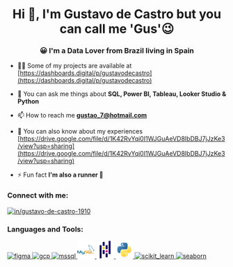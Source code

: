 <h1 align="center">Hi 👋, I'm Gustavo de Castro but you can call me 'Gus'😉</h1>
<h3 align="center">😀 I'm a Data Lover from Brazil living in Spain</h3>

- 👨‍💻 Some of my projects are available at [https://dashboards.digital/p/gustavodecastro](https://dashboards.digital/p/gustavodecastro)

- 💬 You can ask me things about **SQL, Power BI, Tableau, Looker Studio & Python**

- 📫 How to reach me **gustao_7@hotmail.com**

- 📄 You can also know about my experiences [https://drive.google.com/file/d/1K42RvYqi0I1WJGuAeVD8IbDBJ7jJzKe3/view?usp=sharing](https://drive.google.com/file/d/1K42RvYqi0I1WJGuAeVD8IbDBJ7jJzKe3/view?usp=sharing)

- ⚡ Fun fact **I'm also a runner 🏃**

<h3 align="left">Connect with me:</h3>
<p align="left">
<a href="https://linkedin.com/in/in/gustavo-de-castro-1910" target="blank"><img align="center" src="https://raw.githubusercontent.com/rahuldkjain/github-profile-readme-generator/master/src/images/icons/Social/linked-in-alt.svg" alt="in/gustavo-de-castro-1910" height="30" width="40" /></a>
</p>

<h3 align="left">Languages and Tools:</h3>
<p align="left"> <a href="https://www.figma.com/" target="_blank" rel="noreferrer"> <img src="https://www.vectorlogo.zone/logos/figma/figma-icon.svg" alt="figma" width="40" height="40"/> </a> <a href="https://cloud.google.com" target="_blank" rel="noreferrer"> <img src="https://www.vectorlogo.zone/logos/google_cloud/google_cloud-icon.svg" alt="gcp" width="40" height="40"/> </a> <a href="https://www.microsoft.com/en-us/sql-server" target="_blank" rel="noreferrer"> <img src="https://www.svgrepo.com/show/303229/microsoft-sql-server-logo.svg" alt="mssql" width="40" height="40"/> </a> <a href="https://www.mysql.com/" target="_blank" rel="noreferrer"> <img src="https://raw.githubusercontent.com/devicons/devicon/master/icons/mysql/mysql-original-wordmark.svg" alt="mysql" width="40" height="40"/> </a> <a href="https://pandas.pydata.org/" target="_blank" rel="noreferrer"> <img src="https://raw.githubusercontent.com/devicons/devicon/2ae2a900d2f041da66e950e4d48052658d850630/icons/pandas/pandas-original.svg" alt="pandas" width="40" height="40"/> </a> <a href="https://www.python.org" target="_blank" rel="noreferrer"> <img src="https://raw.githubusercontent.com/devicons/devicon/master/icons/python/python-original.svg" alt="python" width="40" height="40"/> </a> <a href="https://scikit-learn.org/" target="_blank" rel="noreferrer"> <img src="https://upload.wikimedia.org/wikipedia/commons/0/05/Scikit_learn_logo_small.svg" alt="scikit_learn" width="40" height="40"/> </a> <a href="https://seaborn.pydata.org/" target="_blank" rel="noreferrer"> <img src="https://seaborn.pydata.org/_images/logo-mark-lightbg.svg" alt="seaborn" width="40" height="40"/> </a> </p>

<!---


- 👋 Hi, I’m Gustavo de Castro AS @decastrosantos
- 👀 I’m interested in sharing my projects and also learning from the others
- 🌱 I’m currently learning Tableau, R, counting...
- 💞️ I’m looking to collaborate on Data Analysis using SQL, Power BI, and Phyton 
- 📫 You can reach me by accessing my LinkedIn profile ==>> https://www.linkedin.com/in/gustavo-de-castro-1910/


decastrosantos/decastrosantos is a ✨ special ✨ repository because its `README.md` (this file) appears on your GitHub profile.
You can click the Preview link to take a look at your changes.
--->
